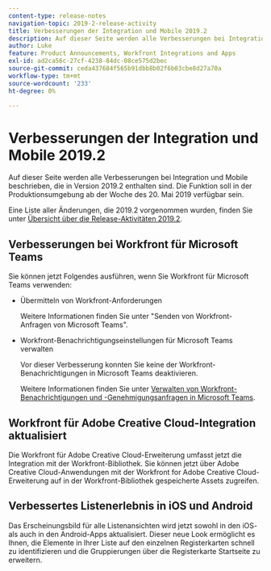 ```yaml
---
content-type: release-notes
navigation-topic: 2019-2-release-activity
title: Verbesserungen der Integration und Mobile 2019.2
description: Auf dieser Seite werden alle Verbesserungen bei Integration und Mobile beschrieben, die in Version 2019.2 enthalten sind. Die Funktion soll in der Produktionsumgebung ab der Woche des 20. Mai 2019 verfügbar sein.
author: Luke
feature: Product Announcements, Workfront Integrations and Apps
exl-id: ad2ca56c-27cf-4238-84dc-08ce575d2bec
source-git-commit: ceda437684f565b91dbb8b02f6b03cbe8d27a70a
workflow-type: tm+mt
source-wordcount: '233'
ht-degree: 0%

---
```


# Verbesserungen der Integration und Mobile 2019.2

Auf dieser Seite werden alle Verbesserungen bei Integration und Mobile beschrieben, die in Version 2019.2 enthalten sind. Die Funktion soll in der Produktionsumgebung ab der Woche des 20. Mai 2019 verfügbar sein.

Eine Liste aller Änderungen, die 2019.2 vorgenommen wurden, finden Sie unter [Übersicht über die Release-Aktivitäten 2019.2](../../../../product-announcements/product-releases/quarterly-release-archive/2019.2-release-activity/2019.2-release-activity-overview.md).

## Verbesserungen bei Workfront für Microsoft Teams

Sie können jetzt Folgendes ausführen, wenn Sie Workfront für Microsoft Teams verwenden:

* Übermitteln von Workfront-Anforderungen

   Weitere Informationen finden Sie unter &quot;Senden von Workfront-Anfragen von Microsoft Teams&quot;.

* Workfront-Benachrichtigungseinstellungen für Microsoft Teams verwalten

   Vor dieser Verbesserung konnten Sie keine der Workfront-Benachrichtigungen in Microsoft Teams deaktivieren.

   Weitere Informationen finden Sie unter [Verwalten von Workfront-Benachrichtigungen und -Genehmigungsanfragen in Microsoft Teams](../../../../workfront-integrations-and-apps/using-workfront-with-microsoft-teams/manage-wf-notifications-approval-requests-ms-teams.md).

## Workfront für Adobe Creative Cloud-Integration aktualisiert

Die Workfront für Adobe Creative Cloud-Erweiterung umfasst jetzt die Integration mit der Workfront-Bibliothek. Sie können jetzt über Adobe Creative Cloud-Anwendungen mit der Workfront for Adobe Creative Cloud-Erweiterung auf in der Workfront-Bibliothek gespeicherte Assets zugreifen.

## Verbessertes Listenerlebnis in iOS und Android

Das Erscheinungsbild für alle Listenansichten wird jetzt sowohl in den iOS- als auch in den Android-Apps aktualisiert. Dieser neue Look ermöglicht es Ihnen, die Elemente in Ihrer Liste auf den einzelnen Registerkarten schnell zu identifizieren und die Gruppierungen über die Registerkarte Startseite zu erweitern.

